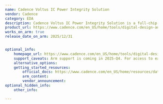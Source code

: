 ```yaml
---
name: Cadence Voltus IC Power Integrity Solution
vendor: Cadence
category: EDA
description: Cadence Voltus IC Power Integrity Solution is a full-chip electromigration, IR drop, and power analysis tool that enables fast, hierarchical power signoff and IR-aware implementation for large-scale SoC designs.
product_url: https://www.cadence.com/en_US/home/tools/digital-design-and-signoff/silicon-signoff/voltus-ic-power-integrity-solution.html
works_on_arm: true
release_date_on_arm: 2025/12/31


optional_info:
    homepage_url: https://www.cadence.com/en_US/home/tools/digital-design-and-signoff/silicon-signoff/voltus-ic-power-integrity-solution.html
    support_caveats: Arm support is coming in 2025-Q4. For access to early releases, please contact arm-ecosystem@cadence.com
    alternative_options:
    getting_started_resources:
        official_docs: https://www.cadence.com/en_US/home/resources/datasheets/voltus-ic-power-integrity-solution-gt-ds.html
        arm_content:
        vendor_announcement:
optional_hidden_info:
    other_info:

---
```

